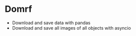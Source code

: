 # Domrf
* Download and save data with pandas
* Download and save all images of all objects with asyncio
